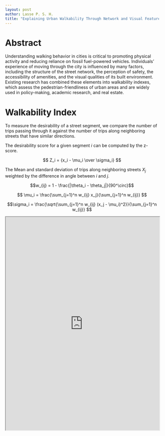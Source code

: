 ```yaml
---
layout: post
author: Lasse P. S. H.
title: "Explaining Urban Walkability Through Network and Visual Features"
---
```


# Abstract
Understanding walking behavior in cities is critical to promoting physical activity and reducing reliance on fossil fuel-powered vehicles.
Individuals’ experience of moving through the city is influenced by many factors, including the structure of the street network, the perception of safety, the accessibility of amenities, and the visual qualities of its built environment. 
Existing research has combined these elements into walkability indexes, which assess the pedestrian-friendliness of urban areas and are widely used in policy-making, academic research, and real estate.

# Walkability Index
To measure the desirability of a street segment, we compare the number of trips passing through it against the number of trips along neighboring streets that have similar directions.

The desirability score for a given segment $i$ can be computed by the z-score.

$$
Z_i = {x_i - \mu_i \over \sigma_i}
$$

The Mean and standard deviation of trips along neighboring streets $X_j$ weighted by the difference in angle between $i$ and $j$.

```math
w_{ij} = 1 - \frac{|\theta_i - \theta_j|}{90^\circ}
```

$$
\mu_i = \frac{\sum_{j=1}^n w_{ij} x_j}{\sum_{j=1}^n w_{ij}} 
$$

```math
\sigma_i = \frac{\sqrt{\sum_{j=1}^n w_{ij} (x_j - \mu_i)^2}}{\sum_{j=1}^n w_{ij}} 
```


<iframe
  src="https://lassepsh.github.io/walkability_map/"
  style="width:100%; height:700px;"
></iframe>